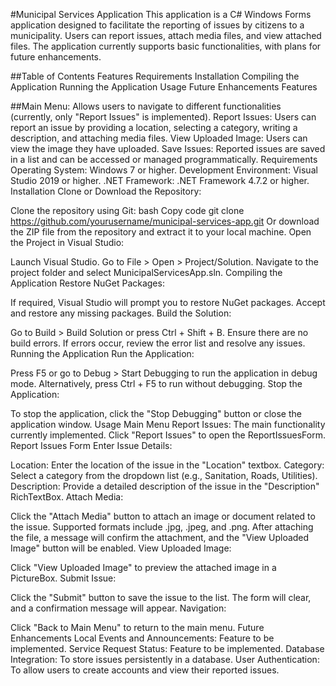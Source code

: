 #Municipal Services Application
This application is a C# Windows Forms application designed to facilitate the reporting of issues by citizens to a municipality. Users can report issues, attach media files, and view attached files. The application currently supports basic functionalities, with plans for future enhancements.

##Table of Contents
Features
Requirements
Installation
Compiling the Application
Running the Application
Usage
Future Enhancements
Features

##Main Menu: Allows users to navigate to different functionalities (currently, only "Report Issues" is implemented).
Report Issues: Users can report an issue by providing a location, selecting a category, writing a description, and attaching media files.
View Uploaded Image: Users can view the image they have uploaded.
Save Issues: Reported issues are saved in a list and can be accessed or managed programmatically.
Requirements
Operating System: Windows 7 or higher.
Development Environment: Visual Studio 2019 or higher.
.NET Framework: .NET Framework 4.7.2 or higher.
Installation
Clone or Download the Repository:

Clone the repository using Git:
bash
Copy code
git clone https://github.com/yourusername/municipal-services-app.git
Or download the ZIP file from the repository and extract it to your local machine.
Open the Project in Visual Studio:

Launch Visual Studio.
Go to File > Open > Project/Solution.
Navigate to the project folder and select MunicipalServicesApp.sln.
Compiling the Application
Restore NuGet Packages:

If required, Visual Studio will prompt you to restore NuGet packages. Accept and restore any missing packages.
Build the Solution:

Go to Build > Build Solution or press Ctrl + Shift + B.
Ensure there are no build errors. If errors occur, review the error list and resolve any issues.
Running the Application
Run the Application:

Press F5 or go to Debug > Start Debugging to run the application in debug mode.
Alternatively, press Ctrl + F5 to run without debugging.
Stop the Application:

To stop the application, click the "Stop Debugging" button or close the application window.
Usage
Main Menu
Report Issues: The main functionality currently implemented.
Click "Report Issues" to open the ReportIssuesForm.
Report Issues Form
Enter Issue Details:

Location: Enter the location of the issue in the "Location" textbox.
Category: Select a category from the dropdown list (e.g., Sanitation, Roads, Utilities).
Description: Provide a detailed description of the issue in the "Description" RichTextBox.
Attach Media:

Click the "Attach Media" button to attach an image or document related to the issue. Supported formats include .jpg, .jpeg, and .png.
After attaching the file, a message will confirm the attachment, and the "View Uploaded Image" button will be enabled.
View Uploaded Image:

Click "View Uploaded Image" to preview the attached image in a PictureBox.
Submit Issue:

Click the "Submit" button to save the issue to the list.
The form will clear, and a confirmation message will appear.
Navigation:

Click "Back to Main Menu" to return to the main menu.
Future Enhancements
Local Events and Announcements: Feature to be implemented.
Service Request Status: Feature to be implemented.
Database Integration: To store issues persistently in a database.
User Authentication: To allow users to create accounts and view their reported issues.